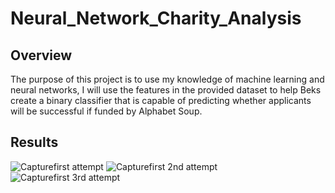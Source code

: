 # Neural_Network_Charity_Analysis

## Overview
The purpose of this project is to use my knowledge of machine learning and neural networks, I will use the features in the provided dataset to help Beks create a binary classifier that is capable of predicting whether applicants will be successful if funded by Alphabet Soup.

## Results
![Capturefirst attempt](https://user-images.githubusercontent.com/92561493/158744435-8575d7be-64c0-43b1-80cd-20f93e3cb5a9.PNG)
![Capturefirst 2nd attempt](https://user-images.githubusercontent.com/92561493/158744436-1ef3384c-530c-4a2c-8bb5-e8108f9328e6.PNG)
![Capturefirst 3rd attempt](https://user-images.githubusercontent.com/92561493/158744437-6d566da2-8249-440e-93e1-b60709d93963.PNG)
